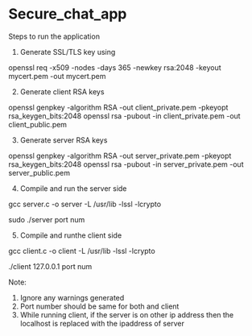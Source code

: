 # Secure_chat_app
Steps to run the application
1. Generate SSL/TLS key using

openssl req -x509 -nodes -days 365 -newkey rsa:2048 -keyout mycert.pem -out mycert.pem

2. Generate client RSA keys

openssl genpkey -algorithm RSA -out client_private.pem -pkeyopt rsa_keygen_bits:2048
openssl rsa -pubout -in client_private.pem  -out client_public.pem

3. Generate server RSA keys

openssl genpkey -algorithm RSA -out server_private.pem -pkeyopt rsa_keygen_bits:2048
openssl rsa -pubout -in server_private.pem  -out server_public.pem

4. Compile and run the server side

gcc server.c -o server -L /usr/lib -lssl -lcrypto

sudo ./server port num

5. Compile and runthe client side

gcc client.c -o client -L /usr/lib -lssl -lcrypto

./client 127.0.0.1 port num

Note: 
1. Ignore any warnings generated
2. Port number should be same for both and client
3. While running client, if the server is on other ip address then the localhost is replaced with the ipaddress of server 
